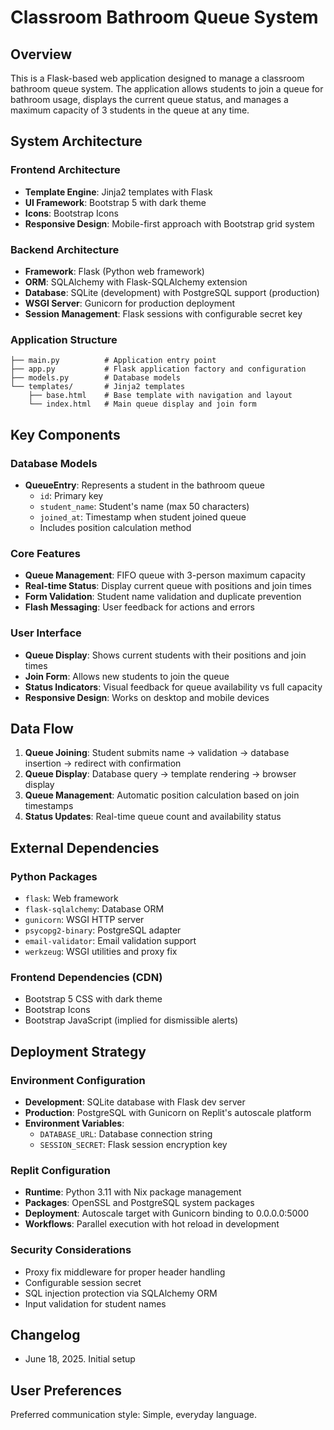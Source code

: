 # Classroom Bathroom Queue System

## Overview

This is a Flask-based web application designed to manage a classroom bathroom queue system. The application allows students to join a queue for bathroom usage, displays the current queue status, and manages a maximum capacity of 3 students in the queue at any time.

## System Architecture

### Frontend Architecture
- **Template Engine**: Jinja2 templates with Flask
- **UI Framework**: Bootstrap 5 with dark theme
- **Icons**: Bootstrap Icons
- **Responsive Design**: Mobile-first approach with Bootstrap grid system

### Backend Architecture
- **Framework**: Flask (Python web framework)
- **ORM**: SQLAlchemy with Flask-SQLAlchemy extension
- **Database**: SQLite (development) with PostgreSQL support (production)
- **WSGI Server**: Gunicorn for production deployment
- **Session Management**: Flask sessions with configurable secret key

### Application Structure
```
├── main.py          # Application entry point
├── app.py           # Flask application factory and configuration
├── models.py        # Database models
└── templates/       # Jinja2 templates
    ├── base.html    # Base template with navigation and layout
    └── index.html   # Main queue display and join form
```

## Key Components

### Database Models
- **QueueEntry**: Represents a student in the bathroom queue
  - `id`: Primary key
  - `student_name`: Student's name (max 50 characters)
  - `joined_at`: Timestamp when student joined queue
  - Includes position calculation method

### Core Features
- **Queue Management**: FIFO queue with 3-person maximum capacity
- **Real-time Status**: Display current queue with positions and join times
- **Form Validation**: Student name validation and duplicate prevention
- **Flash Messaging**: User feedback for actions and errors

### User Interface
- **Queue Display**: Shows current students with their positions and join times
- **Join Form**: Allows new students to join the queue
- **Status Indicators**: Visual feedback for queue availability vs full capacity
- **Responsive Design**: Works on desktop and mobile devices

## Data Flow

1. **Queue Joining**: Student submits name → validation → database insertion → redirect with confirmation
2. **Queue Display**: Database query → template rendering → browser display
3. **Queue Management**: Automatic position calculation based on join timestamps
4. **Status Updates**: Real-time queue count and availability status

## External Dependencies

### Python Packages
- `flask`: Web framework
- `flask-sqlalchemy`: Database ORM
- `gunicorn`: WSGI HTTP server
- `psycopg2-binary`: PostgreSQL adapter
- `email-validator`: Email validation support
- `werkzeug`: WSGI utilities and proxy fix

### Frontend Dependencies (CDN)
- Bootstrap 5 CSS with dark theme
- Bootstrap Icons
- Bootstrap JavaScript (implied for dismissible alerts)

## Deployment Strategy

### Environment Configuration
- **Development**: SQLite database with Flask dev server
- **Production**: PostgreSQL with Gunicorn on Replit's autoscale platform
- **Environment Variables**:
  - `DATABASE_URL`: Database connection string
  - `SESSION_SECRET`: Flask session encryption key

### Replit Configuration
- **Runtime**: Python 3.11 with Nix package management
- **Packages**: OpenSSL and PostgreSQL system packages
- **Deployment**: Autoscale target with Gunicorn binding to 0.0.0.0:5000
- **Workflows**: Parallel execution with hot reload in development

### Security Considerations
- Proxy fix middleware for proper header handling
- Configurable session secret
- SQL injection protection via SQLAlchemy ORM
- Input validation for student names

## Changelog
- June 18, 2025. Initial setup

## User Preferences

Preferred communication style: Simple, everyday language.